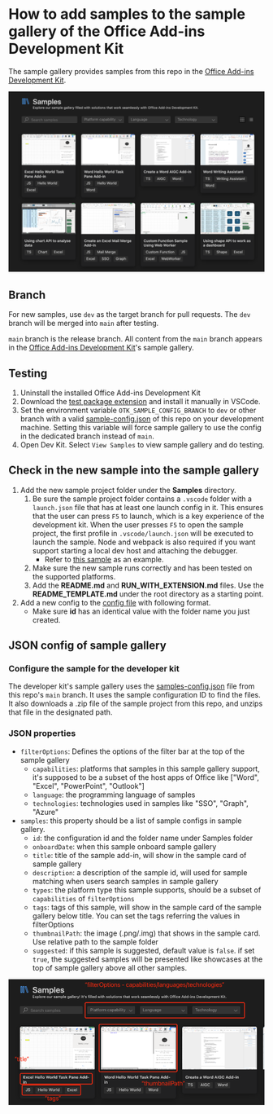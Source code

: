 # How to add samples to the sample gallery of the Office Add-ins Development Kit

The sample gallery provides samples from this repo in the [Office Add-ins Development Kit](https://marketplace.visualstudio.com/items?itemName=msoffice.microsoft-office-add-in-debugger).

![The Office Add-ins Dev Kit sample gallery in VS Code.](assets/sample_gallery.png)

## Branch

For new samples, use `dev` as the target branch for pull requests. The `dev` branch will be merged into `main` after testing.

`main` branch is the release branch. All content from the `main` branch appears in the [Office Add-ins Development Kit](https://marketplace.visualstudio.com/items?itemName=msoffice.microsoft-office-add-in-debugger)'s sample gallery.

## Testing

1. Uninstall the installed Office Add-ins Development Kit 
2. Download the [test package extension](./assets/dev-kit-test-package.vsix) and install it manually in VSCode.
3. Set the environment variable `OTK_SAMPLE_CONFIG_BRANCH` to `dev` or other branch with a valid [sample-config.json](./.config/sample-config.json) of this repo on your development machine. Setting this variable will force sample gallery to use the config in the dedicated branch instead of `main`.
4. Open Dev Kit. Select `View Samples` to view sample gallery and do testing. 

## Check in the new sample into the sample gallery

1. Add the new sample project folder under the **Samples** directory.
    1. Be sure the sample project folder contains a `.vscode` folder with a `launch.json` file that has at least one launch config in it. This ensures that the user can press `F5` to launch, which is a key experience of the development kit. When the user presses `F5` to open the sample project, the first profile in `.vscode/launch.json` will be executed to launch the sample. Node and webpack is also required if you want support starting a local dev host and attaching the debugger.
        * Refer to [this sample](./Samples/excel-get-started-with-dev-kit/) as an example.
    2. Make sure the new sample runs correctly and has been tested on the supported platforms.
    3. Add the **README.md** and **RUN_WITH_EXTENSION.md** files. Use the **README_TEMPLATE.md** under the root directory as a starting point.
2. Add a new config to the [config file](./.config/sample-config.json) with following format.
    * Make sure **id** has an identical value with the folder name you just created.

## JSON config of sample gallery

### Configure the sample for the developer kit

The developer kit's sample gallery uses the [samples-config.json](./.config/sample-config.json) file from this repo's `main` branch. It uses the sample configuration ID to find the files. It also downloads a .zip file of the sample project from this repo, and unzips that file in the designated path.

### JSON properties

* `filterOptions`: Defines the options of the filter bar at the top of the sample gallery
    * `capabilities`: platforms that samples in this sample gallery support, it's supposed to be a subset of the host apps of Office like ["Word", "Excel", "PowerPoint", "Outlook"]
    * `language`: the programming language of samples
    * `technologies`: technologies used in samples like "SSO", "Graph", "Azure"
* `samples`: this property should be a list of sample configs in sample gallery.
    * `id`: the configuration id and the folder name under Samples folder
    * `onboardDate`: when this sample onboard sample gallery
    * `title`: title of the sample add-in, will show in the sample card of sample gallery
    * `description`: a description of the sample id, will used for sample matching when users search samples in sample gallery
    * `types`: the platform type this sample supports, should be a subset of `capabilities` of `filterOptions`
    * `tags`: tags of this sample, will show in the sample card of the sample gallery below title. You can set the tags referring the values in filterOptions
    * `thumbnailPath`: the image (.png/.img) that shows in the sample card. Use relative path to the sample folder
    * `suggested`: if this sample is suggested, default value is `false`. if set `true`, the suggested samples will be presented like showcases at the top of sample gallery above all other samples.

![The Office Add-ins Dev Kit sample gallery with the parts of the UI labelled with corresponding JSON properties.](assets/config_definition.png)